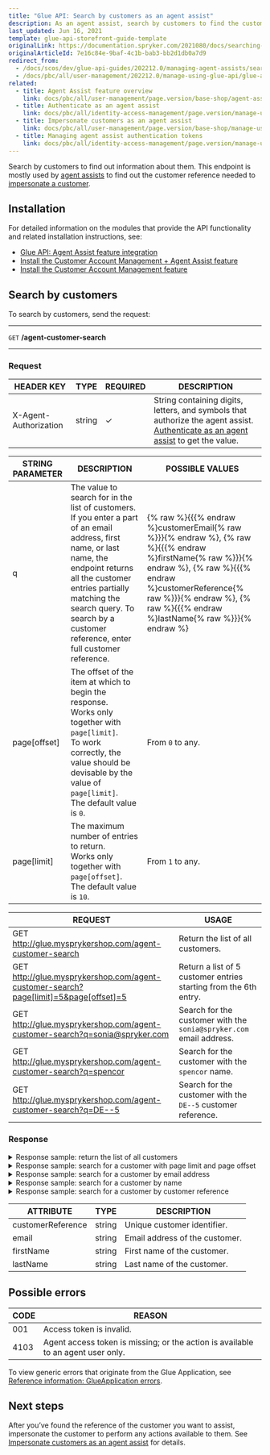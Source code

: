```yaml
---
title: "Glue API: Search by customers as an agent assist"
description: As an agent assist, search by customers to find the customer reference you want to impersonate.
last_updated: Jun 16, 2021
template: glue-api-storefront-guide-template
originalLink: https://documentation.spryker.com/2021080/docs/searching-by-customers-as-an-agent-assist
originalArticleId: 7e16c84e-9baf-4c1b-bab3-bb2d1db0a7d9
redirect_from:
  - /docs/scos/dev/glue-api-guides/202212.0/managing-agent-assists/searching-by-customers-as-an-agent-assist.html
  - /docs/pbc/all/user-management/202212.0/manage-using-glue-api/glue-api-search-by-customers-as-an-agent-assist.html
related:
  - title: Agent Assist feature overview
    link: docs/pbc/all/user-management/page.version/base-shop/agent-assist-feature-overview.html
  - title: Authenticate as an agent assist
    link: docs/pbc/all/identity-access-management/page.version/manage-using-glue-api/glue-api-authenticate-as-an-agent-assist.html
  - title: Impersonate customers as an agent assist
    link: docs/pbc/all/user-management/page.version/base-shop/manage-using-glue-api/glue-api-impersonate-customers-as-an-agent-assist.html
  - title: Managing agent assist authentication tokens
    link: docs/pbc/all/identity-access-management/page.version/manage-using-glue-api/glue-api-manage-agent-assist-authentication-tokens.html
---
```



Search by customers to find out information about them. This endpoint is mostly used by [agent assists](/docs/pbc/all/user-management/{{page.version}}/base-shop/agent-assist-feature-overview.html) to find out the customer reference needed to [impersonate a customer](/docs/pbc/all/user-management/{{page.version}}/base-shop/manage-using-glue-api/glue-api-impersonate-customers-as-an-agent-assist.html#impersonate-a-customer).

## Installation

For detailed information on the modules that provide the API functionality and related installation instructions, see:
* [Glue API: Agent Assist feature integration](/docs/pbc/all/user-management/{{page.version}}/base-shop/install-and-upgrade/install-the-agent-assist-glue-api.html)
* [Install the Customer Account Management + Agent Assist feature](/docs/pbc/all/customer-relationship-management/{{page.version}}/base-shop/install-and-upgrade/install-features/install-the-customer-account-management-agent-assist-feature.html)
* [Install the Customer Account Management feature](/docs/pbc/all/customer-relationship-management/{{page.version}}/base-shop/install-and-upgrade/install-features/install-the-customer-account-management-feature.html)

## Search by customers

To search by customers, send the request:

***
`GET` **/agent-customer-search**
***

### Request

| HEADER KEY | TYPE | REQUIRED | DESCRIPTION |
| --- | --- | --- | --- |
| X-Agent-Authorization | string | ✓ |  String containing digits, letters, and symbols that authorize the agent assist. [Authenticate as an agent assist](/docs/pbc/all/identity-access-management/{{page.version}}/manage-using-glue-api/glue-api-authenticate-as-an-agent-assist.html#authenticate-as-an-agent-assist) to get the value.  |



| STRING PARAMETER | DESCRIPTION | POSSIBLE VALUES |
| --- | --- | --- |
| q | The value to search for in the list of customers. If you enter a part of an email address, first name, or last name, the endpoint returns all the customer entries partially matching the search query. To search by a customer reference, enter full customer reference. | {% raw %}{{{% endraw %}customerEmail{% raw %}}}{% endraw %}, {% raw %}{{{% endraw %}firstName{% raw %}}}{% endraw %}, {% raw %}{{{% endraw %}customerReference{% raw %}}}{% endraw %}, {% raw %}{{{% endraw %}lastName{% raw %}}}{% endraw %} |
| page[offset] | The offset of the item at which to begin the response. <br> Works only together with `page[limit]`. <br> To work correctly, the value should be devisable by the value of `page[limit]`. <br> The default value is `0`.  | From `0` to any. |
| page[limit] | The maximum number of entries to return. <br> Works only together with `page[offset]`. <br> The default value is `10`. | From `1` to any. |

| REQUEST | USAGE |
| --- | --- |
| GET http://glue.mysprykershop.com/agent-customer-search | Return the list of all customers. |
| GET http://glue.mysprykershop.com/agent-customer-search?page[limit]=5&page[offset]=5 | Return a list of 5 customer entries starting from the 6th entry. |
| GET http://glue.mysprykershop.com/agent-customer-search?q=sonia@spryker.com | Search for the customer with the `sonia@spryker.com` email address. |
| GET http://glue.mysprykershop.com/agent-customer-search?q=spencor | Search for the customer with the `spencor` name. |
| GET http://glue.mysprykershop.com/agent-customer-search?q=DE--5 | Search for the customer with the `DE--5` customer reference. |

### Response

<details><summary markdown='span'>Response sample: return the list of all customers</summary>

```json
{
    "data": [
        {
            "type": "agent-customer-search",
            "id": null,
            "attributes": {
                "customers": [
                    {
                        "customerReference": "DE--1",
                        "email": "spencor.hopkin@spryker.com",
                        "firstName": "Spencor",
                        "lastName": "Hopkin"
                    },
                    {
                        "customerReference": "DE--2",
                        "email": "maria.williams@spryker.com",
                        "firstName": "Maria",
                        "lastName": "Williams"
                    },
                    {
                        "customerReference": "DE--3",
                        "email": "maggie.may@spryker.com",
                        "firstName": "Maggie",
                        "lastName": "May"
                    },
                    {
                        "customerReference": "DE--4",
                        "email": "bill.martin@spryker.com",
                        "firstName": "Bill",
                        "lastName": "Martin"
                    },
                    {
                        "customerReference": "DE--5",
                        "email": "george.freeman@spryker.com",
                        "firstName": "George",
                        "lastName": "Freeman"
                    },
                    {
                        "customerReference": "DE--6",
                        "email": "henry.tudor@spryker.com",
                        "firstName": "Henry",
                        "lastName": "Tudor"
                    },
                    {
                        "customerReference": "DE--7",
                        "email": "anne.boleyn@spryker.com",
                        "firstName": "Anne",
                        "lastName": "Boleyn"
                    },
                    {
                        "customerReference": "DE--8",
                        "email": "andrew@ottom.de",
                        "firstName": "Andrew",
                        "lastName": "Wedner"
                    },
                    {
                        "customerReference": "DE--9",
                        "email": "Ahill@ottom.de",
                        "firstName": "Ahill",
                        "lastName": "Grant"
                    },
                    {
                        "customerReference": "DE--10",
                        "email": "Alexa@ottom.de",
                        "firstName": "Alexa",
                        "lastName": "Simons"
                    }
                ]
            },
            "links": {
                "self": "http://glue.mysprykershop.com/agent-customer-search"
            }
        }
    ],
    "links": {
        "self": "http://glue.mysprykershop.com/agent-customer-search",
        "last": "http://glue.mysprykershop.com/agent-customer-search?page[offset]=20&page[limit]=10",
        "first": "http://glue.mysprykershop.com/agent-customer-search?page[offset]=0&page[limit]=10",
        "next": "http://glue.mysprykershop.com/agent-customer-search?page[offset]=10&page[limit]=10"
    }
}
```
</details>

<details><summary markdown='span'>Response sample: search for a customer with page limit and page offset</summary>

```json
{
    "data": [
        {
            "type": "agent-customer-search",
            "id": null,
            "attributes": {
                "customers": [
                    {
                        "customerReference": "DE--6",
                        "email": "henry.tudor@spryker.com",
                        "firstName": "Henry",
                        "lastName": "Tudor"
                    },
                    {
                        "customerReference": "DE--7",
                        "email": "anne.boleyn@spryker.com",
                        "firstName": "Anne",
                        "lastName": "Boleyn"
                    },
                    {
                        "customerReference": "DE--8",
                        "email": "andrew@ottom.de",
                        "firstName": "Andrew",
                        "lastName": "Wedner"
                    },
                    {
                        "customerReference": "DE--9",
                        "email": "Ahill@ottom.de",
                        "firstName": "Ahill",
                        "lastName": "Grant"
                    },
                    {
                        "customerReference": "DE--10",
                        "email": "Alexa@ottom.de",
                        "firstName": "Alexa",
                        "lastName": "Simons"
                    }
                ]
            },
            "links": {
                "self": "http://glue.mysprykershop.com/agent-customer-search?page[offset]=5&page[limit]=5"
            }
        }
    ],
    "links": {
        "self": "http://glue.mysprykershop.com/agent-customer-search?page[offset]=5&page[limit]=5",
        "last": "http://glue.mysprykershop.com/agent-customer-search?page[offset]=25&page[limit]=5",
        "first": "http://glue.mysprykershop.com/agent-customer-search?page[offset]=0&page[limit]=5",
        "prev": "http://glue.mysprykershop.com/agent-customer-search?page[offset]=0&page[limit]=5",
        "next": "http://glue.mysprykershop.com/agent-customer-search?page[offset]=10&page[limit]=5"
    }
}
```
</details>

<details><summary markdown='span'>Response sample: search for a customer by email address</summary>

```json
{
    "data": [
        {
            "type": "agent-customer-search",
            "id": null,
            "attributes": {
                "customers": [
                    {
                        "customerReference": "DE--21",
                        "email": "sonia@spryker.com",
                        "firstName": "Sonia",
                        "lastName": "Wagner"
                    }
                ]
            },
            "links": {
                "self": "http://glue.mysprykershop.com/agent-customer-search?q=sonia@spryker.com"
            }
        }
    ],
    "links": {
        "self": "http://glue.mysprykershop.com/agent-customer-search?q=sonia@spryker.com",
        "last": "http://glue.mysprykershop.com/agent-customer-search?q=sonia@spryker.com&page[offset]=0&page[limit]=10",
        "first": "http://glue.mysprykershop.com/agent-customer-search?q=sonia@spryker.com&page[offset]=0&page[limit]=10"
    }
}    
```
</details>

<details><summary markdown='span'>Response sample: search for a customer by name</summary>

```json
 {
    "data": [
        {
            "type": "agent-customer-search",
            "id": null,
            "attributes": {
                "customers": [
                    {
                        "customerReference": "DE--1",
                        "email": "spencor.hopkin@spryker.com",
                        "firstName": "Spencor",
                        "lastName": "Hopkin"
                    }
                ]
            },
            "links": {
                "self": "http://glue.mysprykershop.com/agent-customer-search?q=spencor"
            }
        }
    ],
    "links": {
        "self": "http://glue.mysprykershop.com/agent-customer-search?q=spencor",
        "last": "http://glue.mysprykershop.com/agent-customer-search?q=spencor&page[offset]=0&page[limit]=10",
        "first": "http://glue.mysprykershop.com/agent-customer-search?q=spencor&page[offset]=0&page[limit]=10"
    }
}   
```
</details>

<details><summary markdown='span'>Response sample: search for a customer by customer reference</summary>

```json
{
    "data": [
        {
            "type": "agent-customer-search",
            "id": null,
            "attributes": {
                "customers": [
                    {
                        "customerReference": "DE--5",
                        "email": "george.freeman@spryker.com",
                        "firstName": "George",
                        "lastName": "Freeman"
                    }
                ]
            },
            "links": {
                "self": "http://glue.mysprykershop.com/agent-customer-search?q=de--5"
            }
        }
    ],
    "links": {
        "self": "http://glue.mysprykershop.com/agent-customer-search?q=de--5",
        "last": "http://glue.mysprykershop.com/agent-customer-search?q=de--5&page[offset]=0&page[limit]=10",
        "first": "http://glue.mysprykershop.com/agent-customer-search?q=de--5&page[offset]=0&page[limit]=10"
    }
}    
```
</details>

| ATTRIBUTE | TYPE | DESCRIPTION |
| --- | --- | --- |
| customerReference | string | Unique customer identifier. |
| email | string | Email address of the customer. |
| firstName | string | First name of the customer. |
| lastName | string | Last name of the customer. |

## Possible errors

| CODE  | REASON |
| --- | --- |
| 001 | Access token is invalid.|
| 4103 | Agent access token is missing; or the action is available to an agent user only.|

To view generic errors that originate from the Glue Application, see [Reference information: GlueApplication errors](/docs/dg/dev/glue-api/{{page.version}}/old-glue-infrastructure/reference-information-glueapplication-errors.html).

## Next steps

After you’ve found the reference of the customer you want to assist, impersonate the customer to perform any actions available to them. See [Impersonate customers as an agent assist](/docs/pbc/all/user-management/{{page.version}}/base-shop/manage-using-glue-api/glue-api-impersonate-customers-as-an-agent-assist.html) for details.
